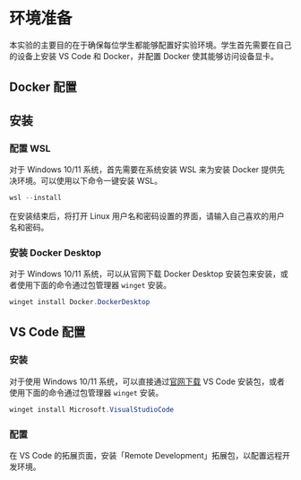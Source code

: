 # 环境准备

本实验的主要目的在于确保每位学生都能够配置好实验环境。学生首先需要在自己的设备上安装 VS Code 和 Docker，并配置 Docker 使其能够访问设备显卡。

##  Docker 配置

## 安装

### 配置 WSL

对于 Windows 10/11 系统，首先需要在系统安装 WSL 来为安装 Docker 提供先决环境。可以使用以下命令一键安装 WSL。

```powershell
wsl --install
```

在安装结束后，将打开 Linux 用户名和密码设置的界面，请输入自己喜欢的用户名和密码。

###  安装 Docker Desktop

对于 Windows 10/11 系统，可以从官网下载 Docker Desktop 安装包来安装，或者使用下面的命令通过包管理器 `winget` 安装。

```powershell
winget install Docker.DockerDesktop
```



## VS Code 配置

###  安装

对于使用 Windows 10/11 系统，可以直接通过[官网下载](https://code.visualstudio.com/) VS Code 安装包，或者使用下面的命令通过包管理器 `winget` 安装。

```powershell
winget install Microsoft.VisualStudioCode
```

### 配置

在 VS Code 的拓展页面，安装「Remote Development」拓展包，以配置远程开发环境。
